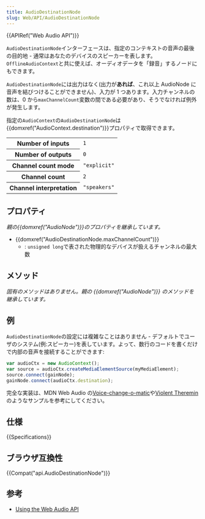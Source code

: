```yaml
---
title: AudioDestinationNode
slug: Web/API/AudioDestinationNode
---
```


{{APIRef("Web Audio API")}}

`AudioDestinationNode`インターフェースは、指定のコンテキストの音声の最後の目的地 - 通常はあなたのデバイスのスピーカーを表します。`OfflineAudioContext`と共に使えば、オーディオデータを「録音」するノードにもできます。

`AudioDestinationNode`には出力はなく(出力が**あれば**、これ以上 AudioNode に音声を結びつけることができません)、入力が 1 つあります。入力チャンネルの数は、0 から`maxChannelCount`変数の間である必要があり、そうでなければ例外が発生します。

指定の`AudioContext`の`AudioDestinationNode`は{{domxref("AudioContext.destination")}}プロパティで取得できます。

<table class="properties">
  <tbody>
    <tr>
      <th scope="row">Number of inputs</th>
      <td><code>1</code></td>
    </tr>
    <tr>
      <th scope="row">Number of outputs</th>
      <td><code>0</code></td>
    </tr>
    <tr>
      <th scope="row">Channel count mode</th>
      <td><code>"explicit"</code></td>
    </tr>
    <tr>
      <th scope="row">Channel count</th>
      <td><code>2</code></td>
    </tr>
    <tr>
      <th scope="row">Channel interpretation</th>
      <td><code>"speakers"</code></td>
    </tr>
  </tbody>
</table>

## プロパティ

_親の{{domxref("AudioNode")}}のプロパティを継承しています。_

- {{domxref("AudioDestinationNode.maxChannelCount")}}
  - : `unsigned long`で表された物理的なデバイスが扱えるチャンネルの最大数

## メソッド

_固有のメソッドはありません。親の {{domxref("AudioNode")}} のメソッドを継承しています。_

## 例

`AudioDestinationNode`の設定には複雑なことはありません - デフォルトでユーザのシステム(例:スピーカー)を表しています。よって、数行のコードを書くだけで内部の音声を接続することができます:

```js
var audioCtx = new AudioContext();
var source = audioCtx.createMediaElementSource(myMediaElement);
source.connect(gainNode);
gainNode.connect(audioCtx.destination);
```

完全な実装は、MDN Web Audio の[Voice-change-o-matic](http://mdn.github.io/voice-change-o-matic/)や[Violent Theremin](http://mdn.github.io/violent-theremin/)のようなサンプルを参考にしてください。

## 仕様

{{Specifications}}

## ブラウザ互換性

{{Compat("api.AudioDestinationNode")}}

## 参考

- [Using the Web Audio API](/ja/docs/Web/API/Web_Audio_API/Using_Web_Audio_API)
